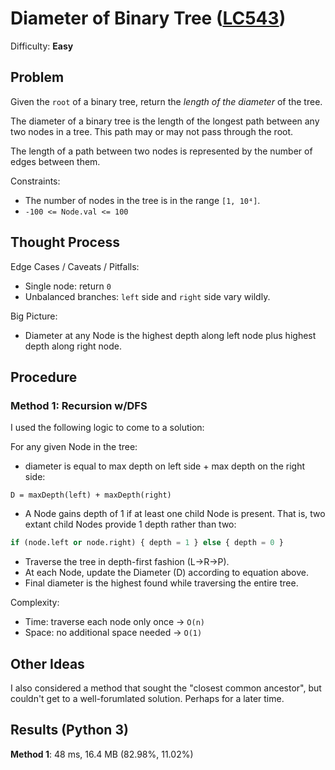 # Diameter of Binary Tree ([LC543](https://leetcode.com/problems/diameter-of-binary-tree/))
Difficulty: **Easy**

## Problem
Given the `root` of a binary tree, return the *length of the diameter* of the tree.

The diameter of a binary tree is the length of the longest path between any two nodes in a tree. This path may or may not pass through the root.

The length of a path between two nodes is represented by the number of edges between them.

Constraints:
- The number of nodes in the tree is in the range `[1, 10⁴]`.
- `-100 <= Node.val <= 100`

## Thought Process

Edge Cases / Caveats / Pitfalls:
- Single node: return `0`
- Unbalanced branches: `left` side and `right` side vary wildly.

Big Picture:
- Diameter at any Node is the highest depth along left node plus highest depth along right node.

## Procedure

### Method 1:  Recursion w/DFS

I used the following logic to come to a solution:

For any given Node in the tree:
- diameter is equal to max depth on left side + max depth on the right side:

```
D = maxDepth(left) + maxDepth(right)
```

- A Node gains depth of 1 if at least one child Node is present.  That is, two extant child Nodes provide 1 depth rather than two:

```python
if (node.left or node.right) { depth = 1 } else { depth = 0 }
```

- Traverse the tree in depth-first fashion (L->R->P).
- At each Node, update the Diameter (D) according to equation above.
- Final diameter is the highest found while traversing the entire tree.

Complexity:
- Time: traverse each node only once -> `O(n)`
- Space: no additional space needed -> `O(1)`

## Other Ideas
I also considered a method that sought the "closest common ancestor", but couldn't get to a well-forumlated solution.  Perhaps for a later time.

## Results (Python 3)

**Method 1**:  48 ms, 16.4 MB (82.98%, 11.02%)
